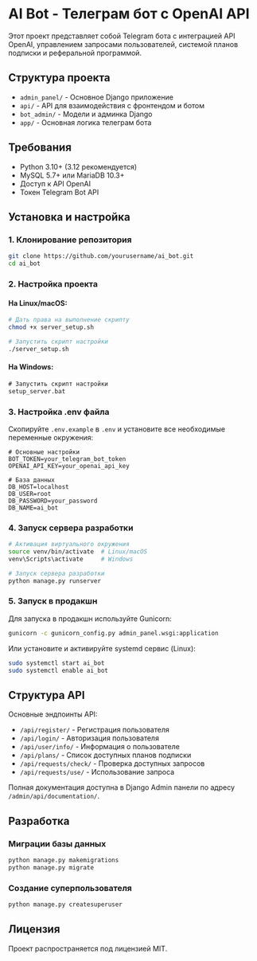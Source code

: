 # AI Bot - Телеграм бот с OpenAI API

Этот проект представляет собой Telegram бота с интеграцией API OpenAI, управлением запросами пользователей, системой планов подписки и реферальной программой.

## Структура проекта

- `admin_panel/` - Основное Django приложение
- `api/` - API для взаимодействия с фронтендом и ботом
- `bot_admin/` - Модели и админка Django
- `app/` - Основная логика телеграм бота

## Требования

- Python 3.10+ (3.12 рекомендуется)
- MySQL 5.7+ или MariaDB 10.3+
- Доступ к API OpenAI
- Токен Telegram Bot API

## Установка и настройка

### 1. Клонирование репозитория

```bash
git clone https://github.com/yourusername/ai_bot.git
cd ai_bot
```

### 2. Настройка проекта

#### На Linux/macOS:

```bash
# Дать права на выполнение скрипту
chmod +x server_setup.sh

# Запустить скрипт настройки
./server_setup.sh
```

#### На Windows:

```cmd
# Запустить скрипт настройки
setup_server.bat
```

### 3. Настройка .env файла

Скопируйте `.env.example` в `.env` и установите все необходимые переменные окружения:

```
# Основные настройки
BOT_TOKEN=your_telegram_bot_token
OPENAI_API_KEY=your_openai_api_key

# База данных
DB_HOST=localhost
DB_USER=root
DB_PASSWORD=your_password
DB_NAME=ai_bot
```

### 4. Запуск сервера разработки

```bash
# Активация виртуального окружения
source venv/bin/activate  # Linux/macOS
venv\Scripts\activate     # Windows

# Запуск сервера разработки
python manage.py runserver
```

### 5. Запуск в продакшн

Для запуска в продакшн используйте Gunicorn:

```bash
gunicorn -c gunicorn_config.py admin_panel.wsgi:application
```

Или установите и активируйте systemd сервис (Linux):

```bash
sudo systemctl start ai_bot
sudo systemctl enable ai_bot
```

## Структура API

Основные эндпоинты API:

- `/api/register/` - Регистрация пользователя
- `/api/login/` - Авторизация пользователя
- `/api/user/info/` - Информация о пользователе
- `/api/plans/` - Список доступных планов подписки
- `/api/requests/check/` - Проверка доступных запросов
- `/api/requests/use/` - Использование запроса

Полная документация доступна в Django Admin панели по адресу `/admin/api/documentation/`.

## Разработка

### Миграции базы данных

```bash
python manage.py makemigrations
python manage.py migrate
```

### Создание суперпользователя

```bash
python manage.py createsuperuser
```

## Лицензия

Проект распространяется под лицензией MIT. 